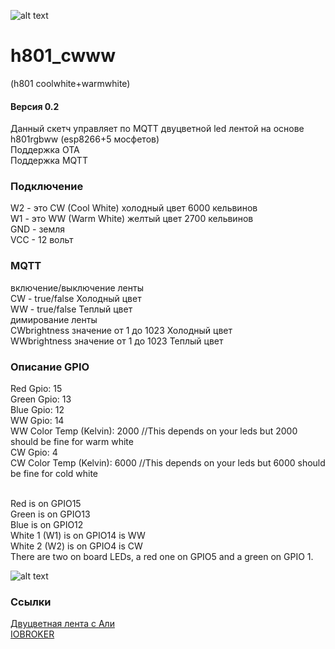 ![alt text](https://www.picclickimg.com/00/s/MTAwMVgxMDAx/z/AsYAAOSwWxNY02rS/$/RGB-LED-Strip-Light-WIFI-Controller-Dimmer-Andriod-_1.jpg)
# h801_cwww
(h801 coolwhite+warmwhite)
#### Версия 0.2
Данный скетч управляет по MQTT двуцветной led лентой на основе h801rgbww (esp8266+5 мосфетов)
<br>Поддержка OTA
<br>Поддержка MQTT
### Подключение
W2 - это CW (Cool White) холодный цвет 6000 кельвинов 
<br>W1 - это WW (Warm White) желтый цвет 2700 кельвинов 
<br>GND - земля
<br>VCC - 12 вольт
### MQTT
включение/выключение ленты
<br>CW - true/false Холодный цвет
<br>WW - true/false Теплый цвет 
<br>димирование ленты
<br>CWbrightness значение  от 1 до 1023 Холодный цвет
<br>WWbrightness значение  от 1 до 1023 Теплый цвет 

### Описание GPIO
Red Gpio: 15
<br>Green Gpio: 13
<br>Blue Gpio:  12
<br>WW Gpio:  14
<br>WW Color Temp (Kelvin): 2000 //This depends on your leds but 2000 should be fine for warm white
<br>CW Gpio:  4
<br>CW Color Temp (Kelvin): 6000 //This depends on your leds but 6000 should be fine for cold white

<br>Red is on GPIO15
<br>Green is on GPIO13
<br>Blue is on GPIO12
<br>White 1 (W1) is on GPIO14 is WW
<br>White 2 (W2) is on GPIO4  is CW
<br>There are two on board LEDs, a red one on GPIO5 and a green on GPIO 1.

![alt text](https://image.prntscr.com/image/KlCG0ljaTKiAzxOmHpeoLQ.jpeg)
### Ссылки
[Двуцветная лента с Али](https://ru.aliexpress.com/item/DC12V-SMD-5050-led-strip-double-colour-chip-flexible-light-60LEDs-m-natural-white-warm-white/32299783329.html?spm=a2g0s.9042311.0.0.jrR24m)
<br>[IOBROKER](http://www.iobroker.net/)

